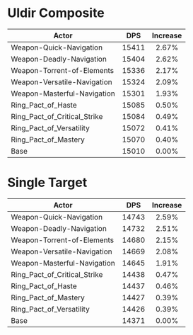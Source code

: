 # Uldir Composite
| Actor | DPS | Increase |
|---|:---:|:---:|
|Weapon-Quick-Navigation|15411|2.67%|
|Weapon-Deadly-Navigation|15404|2.62%|
|Weapon-Torrent-of-Elements|15336|2.17%|
|Weapon-Versatile-Navigation|15324|2.09%|
|Weapon-Masterful-Navigation|15301|1.93%|
|Ring_Pact_of_Haste|15085|0.50%|
|Ring_Pact_of_Critical_Strike|15084|0.49%|
|Ring_Pact_of_Versatility|15072|0.41%|
|Ring_Pact_of_Mastery|15070|0.40%|
|Base|15010|0.00%|

# Single Target
| Actor | DPS | Increase |
|---|:---:|:---:|
|Weapon-Quick-Navigation|14743|2.59%|
|Weapon-Deadly-Navigation|14732|2.51%|
|Weapon-Torrent-of-Elements|14680|2.15%|
|Weapon-Versatile-Navigation|14669|2.08%|
|Weapon-Masterful-Navigation|14645|1.91%|
|Ring_Pact_of_Critical_Strike|14438|0.47%|
|Ring_Pact_of_Haste|14437|0.46%|
|Ring_Pact_of_Mastery|14427|0.39%|
|Ring_Pact_of_Versatility|14426|0.39%|
|Base|14371|0.00%|
